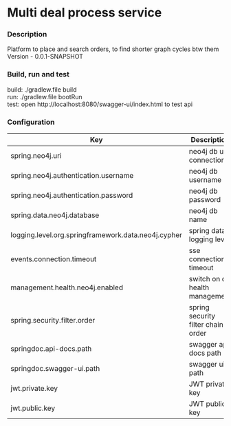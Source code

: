 # Multi deal process service
### Description
Platform to place and search orders, to find shorter graph cycles btw them
Version - 0.0.1-SNAPSHOT

### Build, run and test
build: ./gradlew.file build <br />
run: ./gradlew.file bootRun <br />
test: open http://localhost:8080/swagger-ui/index.html to test api

### Configuration

| Key                                                 | Description                        |
|-----------------------------------------------------|------------------------------------|
| spring.neo4j.uri                                    | neo4j db url connection            |
| spring.neo4j.authentication.username                | neo4j db username                  |
| spring.neo4j.authentication.password                | neo4j db password                  |
| spring.data.neo4j.database                          | neo4j db name                      |
| logging.level.org.springframework.data.neo4j.cypher | spring data logging level          |
| events.connection.timeout                           | sse connection timeout             |
| management.health.neo4j.enabled                     | switch on db health management     |
| spring.security.filter.order                        | spring security filter chain order |
| springdoc.api-docs.path                             | swagger api docs path              |
| springdoc.swagger-ui.path                           | swagger ui path                    |
| jwt.private.key                                     | JWT private key                    |
| jwt.public.key                                      | JWT public key                     |


